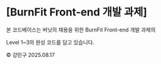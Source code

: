 # [BurnFit Front-end 개발 과제]

본 코드베이스는 버닛의 채용을 위한 BurnFit Front-end 개발 과제의

Level 1~3의 완성 코드를 담고 있습니다.

&copy; 강민구 2025.08.17